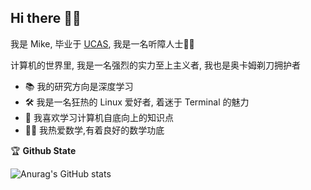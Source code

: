<h2 color="#bd93f9">Hi there 👋🏼</h2>

我是 Mike, 毕业于 [UCAS](https://www.ucas.ac.cn/), 我是一名听障人士🦻🏼

计算机的世界里, 我是一名强烈的实力至上主义者, 我也是奥卡姆剃刀拥护者

- 📚 我的研究方向是深度学习
- 🛠️ 我是一名狂热的 Linux 爱好者, 着迷于 Terminal 的魅力
- 🔋 我喜欢学习计算机自底向上的知识点
- ✍🏼 我热爱数学,有着良好的数学功底

🏆 **Github State**

![Anurag's GitHub stats](https://github-readme-stats.vercel.app/api?username=lmk123568&hide_title=True&hide_border=True&show_icons=true&theme=dracula)
